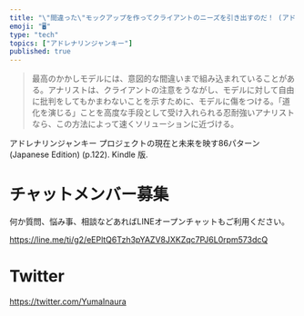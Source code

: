 ```yaml
---
title: "\"間違った\"モックアップを作ってクライアントのニーズを引き出すのだ！ (アドレナリンジャンキー)"
emoji: "🖥"
type: "tech"
topics: ["アドレナリンジャンキー"]
published: true
---
```


>最高のかかしモデルには、意図的な間違いまで組み込まれていることがある。アナリストは、クライアントの注意をうながし、モデルに対して自由に批判をしてもかまわないことを示すために、モデルに傷をつける。「道化を演じる」ことを高度な手段として受け入れられる忍耐強いアナリストなら、この方法によって速くソリューションに近づける。

アドレナリンジャンキー プロジェクトの現在と未来を映す86パターン (Japanese Edition) (p.122). Kindle 版. 

<!-- Update From Qiita API -->

# チャットメンバー募集


何か質問、悩み事、相談などあればLINEオープンチャットもご利用ください。

https://line.me/ti/g2/eEPltQ6Tzh3pYAZV8JXKZqc7PJ6L0rpm573dcQ


# Twitter

https://twitter.com/YumaInaura

<!-- Update From Qiita API -->

